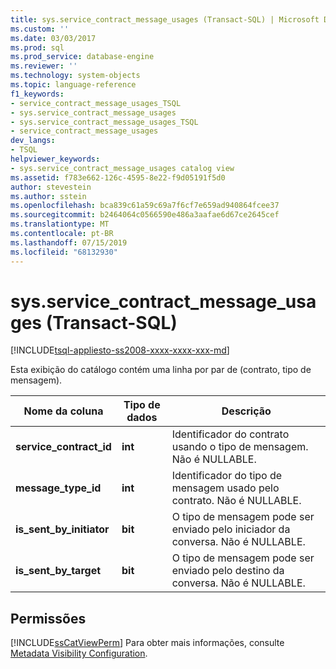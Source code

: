 ```yaml
---
title: sys.service_contract_message_usages (Transact-SQL) | Microsoft Docs
ms.custom: ''
ms.date: 03/03/2017
ms.prod: sql
ms.prod_service: database-engine
ms.reviewer: ''
ms.technology: system-objects
ms.topic: language-reference
f1_keywords:
- service_contract_message_usages_TSQL
- sys.service_contract_message_usages
- sys.service_contract_message_usages_TSQL
- service_contract_message_usages
dev_langs:
- TSQL
helpviewer_keywords:
- sys.service_contract_message_usages catalog view
ms.assetid: f783e662-126c-4595-8e22-f9d05191f5d0
author: stevestein
ms.author: sstein
ms.openlocfilehash: bca839c61a59c69a7f6cf7e659ad940864fcee37
ms.sourcegitcommit: b2464064c0566590e486a3aafae6d67ce2645cef
ms.translationtype: MT
ms.contentlocale: pt-BR
ms.lasthandoff: 07/15/2019
ms.locfileid: "68132930"
---
```

# <a name="sysservicecontractmessageusages-transact-sql"></a>sys.service_contract_message_usages (Transact-SQL)
[!INCLUDE[tsql-appliesto-ss2008-xxxx-xxxx-xxx-md](../../includes/tsql-appliesto-ss2008-xxxx-xxxx-xxx-md.md)]

  Esta exibição do catálogo contém uma linha por par de (contrato, tipo de mensagem).  
  
|Nome da coluna|Tipo de dados|Descrição|  
|-----------------|---------------|-----------------|  
|**service_contract_id**|**int**|Identificador do contrato usando o tipo de mensagem. Não é NULLABLE.|  
|**message_type_id**|**int**|Identificador do tipo de mensagem usado pelo contrato. Não é NULLABLE.|  
|**is_sent_by_initiator**|**bit**|O tipo de mensagem pode ser enviado pelo iniciador da conversa. Não é NULLABLE.|  
|**is_sent_by_target**|**bit**|O tipo de mensagem pode ser enviado pelo destino da conversa. Não é NULLABLE.|  
  
## <a name="permissions"></a>Permissões  
 [!INCLUDE[ssCatViewPerm](../../includes/sscatviewperm-md.md)] Para obter mais informações, consulte [Metadata Visibility Configuration](../../relational-databases/security/metadata-visibility-configuration.md).  
  
  
